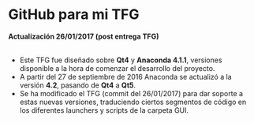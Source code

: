 # GitHub para mi TFG


<b> Actualización 26/01/2017 (post entrega TFG)</b></br></br>
- Este TFG fue diseñado sobre <b>Qt4</b> y <b>Anaconda 4.1.1</b>, versiones disponible a la hora de comenzar el desarrollo del proyecto. </br>
- A partir del 27 de septiembre de 2016 Anaconda se actualizó a la versión <b>4.2</b>, pasando de <b>Qt4</b> a <b>Qt5</b>. </br>
- Se ha modificado el TFG (commit del 26/01/2017) para dar soporte a estas nuevas versiones, traduciendo ciertos segmentos de código en los diferentes launchers y scripts de la carpeta GUI. </br>